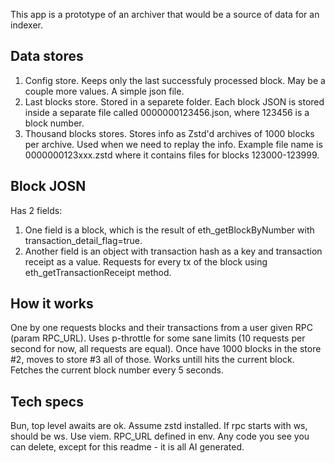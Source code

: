 This app is a prototype of an archiver that would be a source of data for an indexer.

## Data stores
1. Config store. Keeps only the last successfuly processed block. May be a couple more values. A simple json file. 
2. Last blocks store. Stored in a separete folder. Each block JSON is stored inside a separate file called 0000000123456.json, where 123456 is a block number.
3. Thousand blocks stores. Stores info as Zstd'd archives of 1000 blocks per archive. Used when we need to replay the info. Example file name is 0000000123xxx.zstd where it contains files for blocks 123000-123999.

## Block JOSN

Has 2 fields: 
1. One field is a block, which is the result of eth_getBlockByNumber with transaction_detail_flag=true. 
2. Another field is an object with transaction hash as a key and transaction receipt as a value. Requests for every tx of the block using eth_getTransactionReceipt method.

## How it works

One by one requests blocks and their transactions from a user given RPC (param RPC_URL). Uses p-throttle for some sane limits (10 requests per second for now, all requests are equal). Once have 1000 blocks in the store #2, moves to store #3 all of those. Works untill hits the current block. Fetches the current block number every 5 seconds. 

## Tech specs
Bun, top level awaits are ok. Assume zstd installed. If rpc starts with ws, should be ws. Use viem. RPC_URL defined in env. Any code you see you can delete, except for this readme - it is all AI generated.
